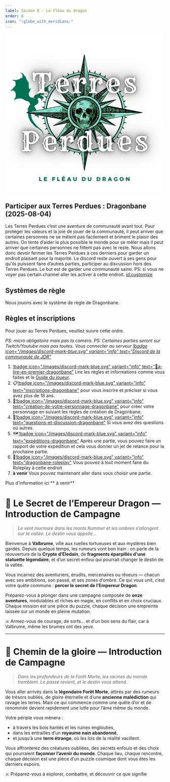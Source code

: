 ```yaml
---
label: Saison 6 - Le fléau du dragon
order: 6
icon: ":globe_with_meridians:"
---
```


![](/Images/TPDragonbane.png)

## Participer aux Terres Perdues : Dragonbane  (2025-08-04)
Les Terres Perdues c’est une aventure de communauté avant tout. Pour protéger les valeurs et la joie de jouer de la communauté, il peut arriver que certaines personnes ne se mêlent pas facilement et briment le plaisir des autres. On tente d’aider le plus possible le monde pour se mêler mais il peut arriver que certaines personnes ne fittent pas avec le reste. Nous allons donc devoir fermer les Terres Perdues à ces derniers pour garder un endroit plaisant pour la majorité. Le discord reste ouvert à ses gens pour qu’ils puissent faire d’autres parties, participer au discussion hors des Terres Perdues. Le but est de garder une communauté saine. 
PS: si vous ne voyer pas certain channel aller les activer à cette endroit. <id:customize> 

## Systèmes de règle
Nous jouons avec le système de règle de Dragonbane.

## Règles et inscriptions
Pour jouer au Terres Perdues, veuillez suivre cette ordre.

*PS: micro obligatoire mais pas la caméra.* 
*PS: Certaines parties seront sur Twitch/Youtube mais pas toutes.*
*Vous connecter au serveur [!badge icon="/images/discord-mark-blue.svg" variant="info" text="Discord de la communauté de JDR"](https://discord.gg/rWzznjmSYm)*

1. [!badge icon="/images/discord-mark-blue.svg" variant="info" text="📕a-lire-en-premier-dragonbane"](https://discord.com/channels/662746189069942802/1402010508000890920) Lire les règles et informations comme vous faites et le [Guide du joueur](https://terresperdues.github.io/Terresperdues/regle/guidedujoueur/).
2. 📋[!badge icon="/images/discord-mark-blue.svg" variant="info" text="inscriptions-dragonbane"](https://discord.com/channels/662746189069942802/1402015559867961375) pour vous inscrire et préciser si vous avez plus de 18 ans.
3. 📝[!badge icon="/images/discord-mark-blue.svg" variant="info" text="création-de-votre-personnage-dragonbane"](https://discord.com/channels/662746189069942802/1402283723684315187) pour créer votre personnage en suivant les règles de création de Dragonbane.
4. 💬[!badge icon="/images/discord-mark-blue.svg" variant="info" text="questions-et-discussion-dragonbane"](https://discord.com/channels/662746189069942802/1402283723684315187) Si vous avez des questions où autres. 
5. 🗺️[!badge icon="/images/discord-mark-blue.svg" variant="info" text="expéditions-dragonbane"](https://discord.com/channels/662746189069942802/1402283850045853987) Après une partie, vous pouvez faire un rapport de votre expédition  et cela vous donner un jet de relance pour la prochaine partie.
6. 🐉[!badge icon="/images/discord-mark-blue.svg" variant="info" text="dragonbane-roleplay"](https://discord.com/channels/662746189069942802/1402284139964665876) Vous pouvez à tout moment faire du Roleplay à cette endroit 
7. **à venir** Vous pouvez maintenant aller dans vous choisir une partie. 


Plus d'information ici ** à venir**

# :game_die: Le Secret de l’Empereur Dragon — Introduction de Campagne

> *Le vent murmure dans les monts Kummer et les ombres s’allongent sur la vallée. Le destin vous appelle...*

Bienvenue à **Valbrume**, ville aux ruelles tortueuses et aux mystères bien gardés. Depuis quelque temps, les rumeurs vont bon train : on parle de la réouverture de la **Crypte d’Eledain**, de **fragments éparpillés d'une statuette légendaire**, et d’un secret enfoui qui pourrait changer le destin de la vallée.

Vous incarnez des aventuriers, érudits, mercenaires ou rêveurs — chacun avec ses ambitions, son passé, et ses zones d’ombre. Ce qui vous unit, c’est votre quête commune : **percer le secret de l’Empereur Dragon**.

Préparez-vous à plonger dans une campagne composée de **onze aventures**, modulables et riches en magie, en conflits et en choix cruciaux. Chaque mission est une pièce du puzzle, chaque décision une empreinte laissée sur un monde en pleine mutation.

:crossed_swords: Armez-vous de courage, de sorts… et d’un bon sens du flair, car à Valbrume, même les brumes ont des yeux.

---
# :evergreen_tree: Chemin de la gloire — Introduction de Campagne

> *Dans les profondeurs de la Forêt Morte, les racines du monde tremblent. Le passé revient, et le destin vous attend.*

Vous aller arrivés dans la **légendaire Forêt Morte**, attirés par des rumeurs de trésors oubliés, de gloire éternelle et d’une **ancienne malédiction** qui ravage les terres. Mais ce qui commence comme une quête d’or et de renommée devient rapidement une lutte pour l’âme même du monde.

Votre périple vous mènera :
- à travers les bois hantés et les ruines englouties,
- dans les entrailles d’un **royaume nain abandonné**,
- et jusqu’à une **terre étrange**, où les lois de la réalité vacillent.

Vous affronterez des créatures oubliées, des secrets enfouis et des choix qui pourraient **façonner l’avenir du monde**. Chaque lieu, chaque rencontre, chaque décision est une pièce d’un puzzle cosmique dont vous êtes les derniers espoirs.

:crossed_swords: Préparez-vous à explorer, combattre, et découvrir ce que signifie
